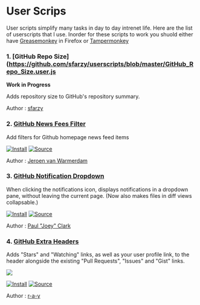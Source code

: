 # User Scrips

User scripts simplify many tasks in day to day intrenet life. Here are the list of userscripts that I use. Inorder for these scripts to work you shuold either have [Greasemonkey](https://addons.mozilla.org/en-US/firefox/addon/greasemonkey/) in Firefox or [Tampermonkey](https://chrome.google.com/webstore/detail/tampermonkey/dhdgffkkebhmkfjojejmpbldmpobfkfo?hl=en)

### 1. [GitHub Repo Size](https://github.com/sfarzy/userscripts/blob/master/GitHub_Repo_Size.user.js

**Work in Progress**

Adds repository size to GitHub's repository summary. 

Author : [sfarzy](https://github.com/sfarzy)


### 2. [GitHub News Fees Filter](https://github.com/jerone/UserScripts/tree/master/Github_News_Feed_Filter) 

Add filters for Github homepage news feed items

[![Install](https://img.shields.io/badge/-Install-brightgreen.svg)](https://github.com/jerone/UserScripts/raw/master/Github_News_Feed_Filter/Github_News_Feed_Filter.user.js)
[![Source](https://img.shields.io/badge/-source-blue.svg)](https://github.com/jerone/UserScripts/blob/master/Github_News_Feed_Filter/Github_News_Feed_Filter.user.js)

Author : [Jeroen van Warmerdam](https://github.com/jerone)

### 3. [GitHub Notification Dropdown](https://openuserjs.org/scripts/joeytwiddle/Github_Notifications_Dropdown)

When clicking the notifications icon, displays notifications in a dropdown pane, without leaving the current page.  (Now also makes files in diff views collapsable.)
 
[![Install](https://img.shields.io/badge/-Install-brightgreen.svg)](https://openuserjs.org/install/joeytwiddle/Github_Notifications_Dropdown.user.js)
[![Source](https://img.shields.io/badge/-source-blue.svg)](https://openuserjs.org/scripts/joeytwiddle/Github_Notifications_Dropdown/source)

Author : [Paul "Joey" Clark](https://github.com/joeytwiddle)

### 4. [GitHub Extra Headers](https://greasyfork.org/en/scripts/3139-github-com-extra-header-links)

Adds "Stars" and "Watching" links, as well as your user profile link, to the header alongside the existing "Pull Requests", "Issues" and "Gist" links.

![](https://i.imgur.com/JPYYaRF.png)

[![Install](https://img.shields.io/badge/-Install-brightgreen.svg)](https://greasyfork.org/scripts/3139-github-com-extra-header-links/code/Githubcom%20-%20Extra%20header%20links.user.js)
[![Source](https://img.shields.io/badge/-source-blue.svg)](https://greasyfork.org/en/scripts/3139-github-com-extra-header-links/code)

Author : [r-a-y](https://greasyfork.org/en/users/3121-r-a-y)

